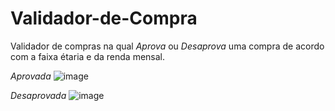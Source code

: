# Validador-de-Compra

Validador de compras na qual _Aprova_ ou _Desaprova_ uma compra de acordo com a faixa étaria e da renda mensal.

_Aprovada_      ![image](https://github.com/GustavoOfSmach/Validador-de-Compra/assets/76416937/44ec709a-a796-4726-91b2-d93304853126)


_Desaprovada_
![image](https://github.com/GustavoOfSmach/Validador-de-Compra/assets/76416937/16d15151-71c7-42b3-9bb6-1542ca5bac9c)
